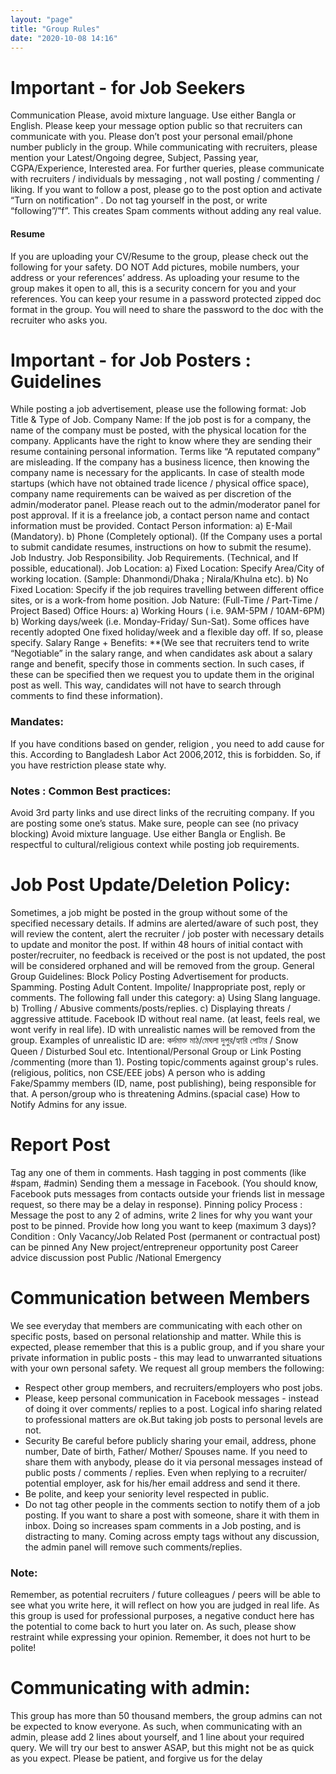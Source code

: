 ```yaml
---
layout: "page"
title: "Group Rules"
date: "2020-10-08 14:16"
---
```


# Important - for Job Seekers
Communication
Please, avoid mixture language. Use either Bangla or English. 
Please keep your message option public so that recruiters can communicate with you.
Please don’t post your personal email/phone number publicly in the group.
While communicating with recruiters, please mention your Latest/Ongoing degree, Subject, Passing year, CGPA/Experience, Interested area.
For further queries, please communicate with recruiters / individuals by messaging , not wall posting / commenting / liking.
If you want to follow a post, please go to the post option and activate “Turn on notification” . Do not tag yourself in the post, or write “following”/”f”. This creates Spam comments without adding any real value. 

#### Resume
If you are uploading your CV/Resume to the group, please check out the following for your safety.
DO NOT Add pictures, mobile numbers, your address or your references’ address. As uploading your resume to the group makes it open to all, this is a security concern for you and your references.
You can keep your resume in a password protected zipped doc format in the group. You will need to share the password to the doc with the recruiter who asks you.

# Important - for Job Posters : Guidelines
While posting a job advertisement, please use the following format:
Job Title & Type of Job.
Company Name:
If the job post is for a company, the name of the company must be posted, with the physical location for the company. Applicants have the right to know where they are sending their resume containing personal information.
Terms like “A reputated company” are misleading. If the company has a business licence, then knowing the company name is necessary for the applicants.
In case of stealth mode startups (which have not obtained trade licence / physical office space), company name requirements can be waived as per discretion of the admin/moderator panel. Please reach out to the admin/moderator panel for post approval.
If it is a freelance job, a contact person name and contact information must be provided.
Contact Person information: a) E-Mail (Mandatory). b) Phone (Completely optional). (If the Company uses a portal to submit candidate resumes, instructions on how to submit the resume).
Job Industry.
Job Responsibility.
Job Requirements. (Technical, and If possible, educational). 
Job Location: a) Fixed Location: Specify Area/City of working location. (Sample: Dhanmondi/Dhaka ; Nirala/Khulna etc). b) No Fixed Location: Specify if the job requires travelling between different office sites, or is a work-from home position.
Job Nature: (Full-Time / Part-Time / Project Based) 
Office Hours: a) Working Hours ( i.e. 9AM-5PM / 10AM-6PM)  b) Working days/week (i.e. Monday-Friday/ Sun-Sat). Some offices have recently adopted One fixed holiday/week and a flexible day off. If so, please specify. 
Salary Range + Benefits: **(We see that recruiters tend to write “Negotiable” in the salary range, and when candidates ask about a salary range and benefit, specify those in comments section. In such cases, if these can be specified then we request you to update them in the original post as well. This way, candidates will not have to search through comments to find these information). 

### Mandates:
If you have conditions based on gender, religion , you need to add cause for this.  According to Bangladesh Labor Act 2006,2012, this is forbidden. So, if you have restriction please state why. 

### Notes : Common Best practices: 
Avoid 3rd party links and use direct links of the recruiting company. 
If you are posting some one’s status. Make sure, people can see (no privacy blocking)
Avoid mixture language. Use either Bangla or English. 
Be respectful to cultural/religious context while posting job requirements.

# Job Post Update/Deletion Policy:
Sometimes, a job might be posted in the group without some of the specified necessary details. If admins are alerted/aware of such post, they will review the content, alert the recruiter / job poster with necessary details to update and monitor the post.  If within 48 hours of initial contact with poster/recruiter, no feedback is received or the post is not updated, the post will be considered orphaned and will be removed from the group. 
General Group Guidelines:
Block Policy
Posting Advertisement for products.
Spamming.
Posting Adult Content.
Impolite/ Inappropriate post, reply or comments. The following fall under this category: a) Using Slang language. b) Trolling / Abusive comments/posts/replies. c) Displaying threats / aggressive attitude.
Facebook ID without real name. (at least, feels real, we wont verify in real life).  ID with unrealistic names will be removed from the group.  Examples of unrealistic ID are:  কর্দমাক্ত মাঠ/মেঘলা দুপুর/হ্যারি পোটার / Snow Queen / Disturbed Soul etc. 
Intentional/Personal Group or Link Posting /commenting (more than 1).
Posting topic/comments against group's rules. (religious, politics, non CSE/EEE jobs) 
A person who is adding Fake/Spammy members (ID, name, post publishing), being responsible for that. 
A person/group who is threatening Admins.(spacial case)
How to Notify Admins for any issue.

# Report Post  
Tag any one of them in comments.
Hash tagging in post comments (like #spam, #admin) 
Sending them a message in Facebook. (You should know, Facebook puts messages from contacts outside your friends list in message request, so there may be a delay in response).
Pinning policy
Process :  Message the post to any 2 of admins, write 2 lines for why you want your post to be pinned. Provide how long you want to keep (maximum 3 days)?  
Condition :
Only Vacancy/Job Related Post (permanent or contractual post) can be pinned 
Any New project/entrepreneur opportunity post 
Career advice discussion post 
Public /National Emergency

# Communication between Members
We see everyday that members are communicating with each other on specific posts, based on personal relationship and matter. While this is expected, please remember that this is a public group, and if you share your private information in public posts - this may lead to unwarranted situations with your own personal safety.  We request all group members the following:
- Respect other group members, and recruiters/employers who post jobs. 
- Please, keep personal communication in Facebook messages - instead of doing it over comments/ replies to a post. Logical info sharing related to professional matters are ok.But taking job posts to personal levels are not.
- Security Be careful before publicly sharing your email, address, phone number, Date of birth, Father/ Mother/ Spouses name. If you need to share them with anybody, please do it via personal messages instead of public posts / comments / replies.  Even when replying to a recruiter/ potential employer, ask for his/her email address and send it there.
- Be polite, and keep your seniority level respected in public.
- Do not tag other people in the comments section to notify them of a job posting. If you want to share a post with someone, share it with them in inbox. Doing so increases spam comments in a Job posting, and is distracting to many.
Coming across empty tags without any discussion, the admin panel will remove such comments/replies.

### Note: 
Remember, as potential recruiters / future colleagues / peers will be able to see what you write here, it will reflect on how you are judged in real life. As this group is used for professional purposes, a negative conduct here has the potential to come back to hurt you later on. As such, please show restraint while expressing your opinion.  Remember, it does not hurt to be polite!

# Communicating with admin:
This group has more than 50 thousand members, the group admins can not be expected to know everyone.  As such, when communicating with an admin, please add 2 lines about yourself, and 1 line about your required query. We will try our best to answer ASAP, but this might not be as quick as you expect.  Please be patient, and forgive us for the delay
